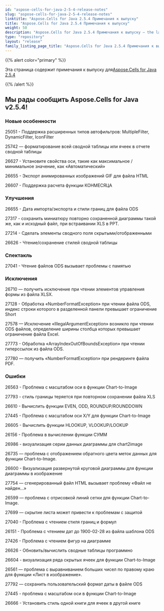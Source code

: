 ```yaml
---
id: "aspose-cells-for-java-2-5-4-release-notes"
slug: "aspose-cells-for-java-2-5-4-release-notes"
linktitle: "Aspose.Cells for Java 2.5.4 Примечания к выпуску"
title: "Aspose.Cells for Java 2.5.4 Примечания к выпуску"
weight: 50
description: "Aspose.Cells for Java 2.5.4 Примечания к выпуску – the latest updates and fixes."
type: "repository"
layout: "release"
family_listing_page_title: "Aspose.Cells for Java 2.5.4 Примечания к выпуску"
---
```

{{% alert color="primary" %}} 

 Эта страница содержит примечания к выпуску для[Aspose.Cells for Java 2.5.4](https://releases.aspose.com/cells/java/new-releases/aspose.cells-for-java-2.5.4/)

{{% /alert %}} 
## **Мы рады сообщить Aspose.Cells for Java v2.5.4!**
### **Новые особенности**
25051 - Поддержка расширенных типов автофильтров: MultipleFilter, DynamicFilter, IconFilter

 25742 — форматирование всей сводной таблицы или ячеек в отчете сводной таблицы

 26627 - Установите свойства оси, такие как максимальное / минимальное значение, как «Автоматический»

 26655 - Экспорт анимированных изображений GIF для файла HTML

 26607 - Поддержка расчета функции КОНМЕСЯЦА
### **Улучшения**
 26655 - Дата импорта/экспорта и стили границ для файла ODS

 27317 - сохранить миниатюру повторно сохраненной диаграммы такой же, как и исходный файл, при встраивании XLS в PPT.

 27214 - Сделать элементы сводного поля скрытыми/отображенными

 26626 - Чтение/сохранение стилей сводной таблицы
### **Спектакль**
 27041 - Чтение файлов ODS вызывает проблемы с памятью
### **Исключения**
 26710 — получить исключение при чтении элементов управления формы из файла XLSX.

 27128 - Обработка «NumberFormatException» при чтении файла ODS, индекс строки которого в разделенной панели превышает ограничение Short

27578 — Исключение «IllegalArgumentException» возникло при чтении ODS файлов, определение ширины столбца которых превышает ограничение файла Excel.

 27773 - Обработка «ArrayIndexOutOfBoundsException» при чтении гиперссылок из файла ODS.

 27780 — получить «NumberFormatException» при рендеринге файла PDF.
### **Ошибки**
 26563 - Проблема с масштабом оси в функции Chart-to-Image

 27793 - стиль границы теряется при повторном сохранении файла XLS

 26610 - Вычислить функции EVEN, ODD, ROUNDUP/ROUNDDOWN

 27445 - Проблема с масштабом оси X/Y для функции Chart-to-Image

 26605 - Вычислить функции HLOOKUP, VLOOKUP/LOOKUP

 26156 - Проблема в вычислении функции СУММ

 26986 - визуализация серии данных диаграммы для chart2image

 26735 — проблема с отображением обратного цвета меток данных для функции Chart-to-Image.

 26600 - Визуализация развернутой круговой диаграммы для функции диаграммы в изображение

 27754 — сгенерированный файл HTML вызывает проблему «Файл не найден…»

26599 — проблема с отрисовкой линий сетки для функции Chart-to-Image.

 27699 — скрытие листа может привести к проблемам с защитой

 27040 - Проблема с чтением стиля границ и формул

 26151 - Проблема с чтением дат до 1900-02-28 из файла шаблона ODS

 27426 - Проблема с чтением фигур на диаграмме

 26626 - Обновить/вычислить сводные таблицы программно

 26604 - визуализация ряда скрытых ячеек для функции Chart-to-Image

 26561 — проблема с выравниванием больших чисел по правому краю для функции «Лист в изображение».

 27792 — сохранить пользовательский формат даты в файле ODS

 27445 - проблема с масштабом оси в функции Chart-to-Image

 26666 - Установить стиль одной книги для ячеек в другой книге

